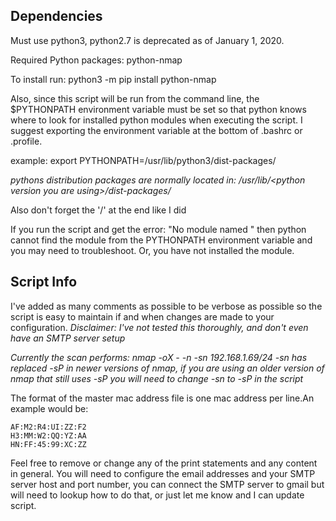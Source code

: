 ## Dependencies ##
Must use python3, python2.7 is deprecated as of January 1, 2020.

Required Python packages:
python-nmap

To install run:
	python3 -m pip install python-nmap

Also, since this script will be run from the command line, the $PYTHONPATH environment variable must be set so that python knows where to look for installed python modules when executing the script. I suggest exporting the environment variable at the bottom of .bashrc or .profile.

example:
	export PYTHONPATH=/usr/lib/python3/dist-packages/

*pythons distribution packages are normally located in: /usr/lib/\<python version you are using\>/dist-packages/*

Also don't forget the '/' at the end like I did

If you run the script and get the error: "No module named <module name>" then python cannot find the module from the PYTHONPATH environment variable and you may need to troubleshoot. Or, you have not installed the module.

## Script Info ##

I've added as many comments as possible to be verbose as possible so the script is easy to maintain if and when changes are made to your configuration. *Disclaimer: I've not tested this thoroughly, and don't even have an SMTP server setup*

*Currently the scan performs: nmap -oX - -n -sn 192.168.1.69/24*
*-sn has replaced -sP in newer versions of nmap, if you are using an older version of nmap that still uses -sP you will need to change -sn to -sP in the script*

The format of the master mac address file is one mac address per line.An example would be:

	AF:M2:R4:UI:ZZ:F2
	H3:MM:W2:QQ:YZ:AA
	HN:FF:45:99:XC:ZZ

Feel free to remove or change any of the print statements and any content in general. You will need to configure the email addresses and your SMTP server host and port number, you can connect the SMTP server to gmail but will need to lookup how to do that, or just let me know and I can update script.
